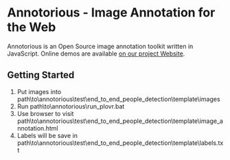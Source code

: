 # Annotorious - Image Annotation for the Web

Annotorious is an Open Source image annotation toolkit written in JavaScript. Online demos are available
[on our project Website](http://annotorious.github.io).

## Getting Started

1. Put images into path\to\annotorious\test\end_to_end_people_detection\template\images
2. Run path\to\annotorious\run_plovr.bat
3. Use browser to visit path\to\annotorious\test\end_to_end_people_detection\template\image_annotation.html
4. Labels will be save in path\to\annotorious\test\end_to_end_people_detection\template\labels.txt

